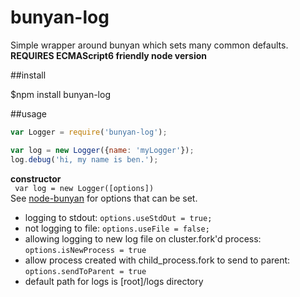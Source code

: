 # bunyan-log

Simple wrapper around bunyan which sets many common defaults.
**REQUIRES ECMAScript6 friendly node version**

##install

$npm install bunyan-log

##usage

```javascript
var Logger = require('bunyan-log');

var log = new Logger({name: 'myLogger'});
log.debug('hi, my name is ben.');
```

**constructor**  
``` var log = new Logger([options])```  
See [node-bunyan](https://github.com/trentm/node-bunyan) for options that can be set.  

* logging to stdout: ```options.useStdOut = true;```
* not logging to file: ```options.useFile = false;```
* allowing logging to new log file on cluster.fork'd process: ```options.isNewProcess = true```
* allow process created with child_process.fork to send to parent: ```options.sendToParent = true```
* default path for logs is [root]/logs directory